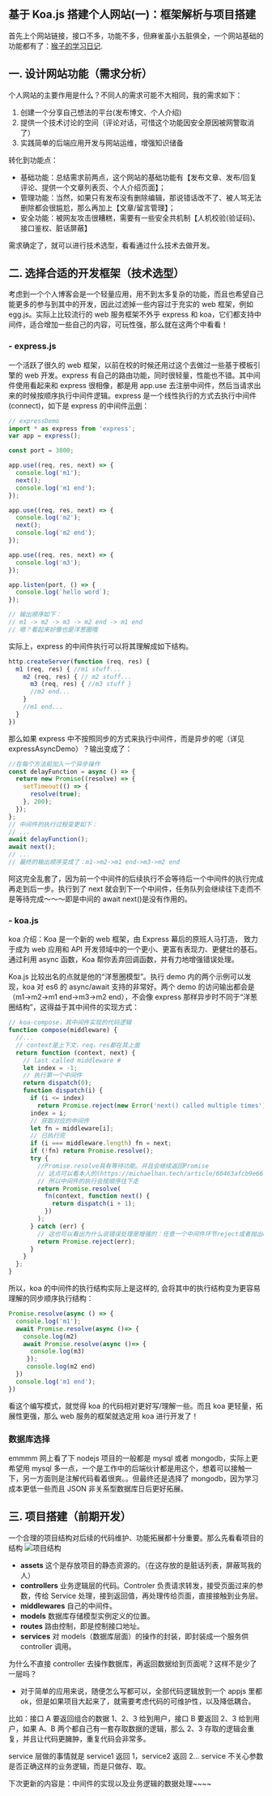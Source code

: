 ## 基于 Koa.js 搭建个人网站(一)：框架解析与项目搭建

首先上个网站链接，接口不多，功能不多，但麻雀虽小五脏俱全，一个网站基础的功能都有了：[猴子的学习日记](https://michaelhan.tech/).

## 一. 设计网站功能（需求分析）

个人网站的主要作用是什么？不同人的需求可能不大相同，我的需求如下：

1. 创建一个分享自己想法的平台(发布博文、个人介绍)
2. 提供一个技术讨论的空间（评论对话，可惜这个功能因安全原因被网警取消了）
3. 实践简单的后端应用开发与网站运维，增强知识储备

转化到功能点：

- 基础功能：总结需求前两点，这个网站的基础功能有【发布文章、发布/回复评论、提供一个文章列表页、个人介绍页面】；
- 管理功能：当然，如果只有发布没有删除编辑，那说错话改不了、被人骂无法删除都会很尴尬，那么再加上【文章/留言管理】；
- 安全功能：被网友攻击很糟糕，需要有一些安全共机制【人机校验(验证码)、接口鉴权、脏话屏蔽】

需求确定了，就可以进行技术选型，看看通过什么技术去做开发。

## 二. 选择合适的开发框架（技术选型）

考虑到一个个人博客会是一个轻量应用，用不到太多复杂的功能，而且也希望自己能更多的参与到其中的开发，因此过滤掉一些内容过于充实的 web 框架，例如 egg.js。实际上比较流行的 web 服务框架不外乎 express 和 koa，它们都支持中间件，适合增加一些自己的内容，可玩性强，那么就在这两个中看看！

### - express.js

一个活跃了很久的 web 框架，以前在校的时候还用过这个去做过一些基于模板引擎的 web 开发。express 有自己的路由功能，同时很轻量，性能也不错。其中间件使用看起来和 express 很相像，都是用 app.use 去注册中间件，然后当请求出来的时候按顺序执行中间件逻辑。express 是一个线性执行的方式去执行中间件(connect)，如下是 express 的中间件[示例](https://github.com/hanyaonian/blog-template)：

```js
// expressDemo
import * as express from 'express';
var app = express();

const port = 3000;

app.use((req, res, next) => {
  console.log('m1');
  next();
  console.log('m1 end');
});

app.use((req, res, next) => {
  console.log('m2');
  next();
  console.log('m2 end');
});

app.use((req, res, next) => {
  console.log('m3');
});

app.listen(port, () => {
  console.log(`hello word`);
});

// 输出顺序如下：
// m1 -> m2 -> m3 -> m2 end -> m1 end
// 嗯？看起来好像也是洋葱圈哦
```

实际上，express 的中间件执行可以将其理解成如下结构。

```js
http.createServer(function (req, res) {
  m1 (req, res) { //m1 stuff...
    m2 (req, res) { // m2 stuff...
      m3 (req, res) { //m3 stuff }
	  //m2 end...
    }
	//m1 end...
  }
})
```

那么如果 express 中不按照同步的方式来执行中间件，而是异步的呢（详见 expressAsyncDemo）？输出变成了：

```js
//在每个方法前加入一个异步操作
const delayFunction = async () => {
  return new Promise((resolve) => {
    setTimeout(() => {
      resolve(true);
    }, 200);
  });
};
// 中间件的执行过程变更如下：
// ...
await delayFunction();
await next();
// ...
// 最终的输出顺序变成了：m1->m2->m1 end->m3->m2 end
```

阿这完全乱套了，因为前一个中间件的后续执行不会等待后一个中间件的执行完成再走到后一步。执行到了 next 就会到下一个中间件，任务队列会继续往下走而不是等待完成～～～即是中间的 await next()是没有作用的。

### - koa.js

koa 介绍：Koa 是一个新的 web 框架，由 Express 幕后的原班人马打造， 致力于成为 web 应用和 API 开发领域中的一个更小、更富有表现力、更健壮的基石。 通过利用 async 函数，Koa 帮你丢弃回调函数，并有力地增强错误处理。

Koa.js 比较出名的点就是他的“洋葱圈模型”。执行 demo 内的两个示例可以发现，koa 对 es6 的 async/await 支持的非常好。两个 demo 的访问输出都会是（m1->m2->m1 end->m3->m2 end），不会像 express 那样异步时不同于“洋葱圈结构”，这得益于其中间件的实现方式：

```js
// koa-compose，其中间件实现的代码逻辑
function compose(middleware) {
  //...
  // context是上下文，req，res都在其上面
  return function (context, next) {
    // last called middleware #
    let index = -1;
    // 执行第一个中间件
    return dispatch(0);
    function dispatch(i) {
      if (i <= index)
        return Promise.reject(new Error('next() called multiple times'));
      index = i;
      // 获取对应的中间件
      let fn = middleware[i];
      // 已执行完
      if (i === middleware.length) fn = next;
      if (!fn) return Promise.resolve();
      try {
        //Promise.resolve具有等待功能。并且会继续返回Promise
        // 这点可以看本人的(https://michaelhan.tech/article/60463afcb9e6607a5900df19)进行理解
        // 所以中间件的执行会按顺序往下走
        return Promise.resolve(
          fn(context, function next() {
            return dispatch(i + 1);
          })
        );
      } catch (err) {
        // 这也可以看出为什么说错误处理是增强的：任意一个中间件环节reject或者抛出err，都可以在最外层被捕捉到
        return Promise.reject(err);
      }
    }
  };
}
```

所以，koa 的中间件的执行结构实际上是这样的, 会将其中的执行结构变为更容易理解的同步顺序执行结构：

```js
Promise.resolve(async () => {
  console.log('m1');
  await Promise.resolve(async ()=> {
    console.log(m2)
    await Promise.resolve(async ()=> {
      console.log(m3)
     });
     console.log(m2 end)
  })
  console.log('m1 end');
})
```

看这个编写模式，就觉得 koa 的代码相对更好写/理解一些。而且 koa 更轻量，拓展性更强，那么 web 服务的框架就选定用 koa 进行开发了！

### 数据库选择

emmmm 网上看了下 nodejs 项目的一般都是 mysql 或者 mongodb，实际上更希望用 mysql 多一点，一个是工作中的后端伙计都是用这个，想着可以接触一下，另一方面则是注解代码看着很爽。。但最终还是选择了 mongodb，因为学习成本更低一些而且 JSON 非关系型数据库日后更好拓展。

## 三. 项目搭建（前期开发）

一个合理的项目结构对后续的代码维护、功能拓展都十分重要。那么先看看项目的结构
![项目结构](https://michaelhan.tech/images/8d22d6ad8f548362e9f433f575c2c314.jpg)

- **assets** 这个是存放项目的静态资源的。（在这存放的是脏话列表，屏蔽骂我的人）
- **controllers** 业务逻辑层的代码。Controler 负责请求转发，接受页面过来的参数，传给 Service 处理，接到返回值，再处理传给页面，直接接触到业务层。
- **middlewares** 自己的中间件。
- **models** 数据库存储模型实例定义的位置。
- **routes** 路由控制，即是控制接口地址。
- **services** 对 models（数据库层面）的操作的封装，即封装成一个服务供 controller 调用。

为什么不直接 controller 去操作数据库，再返回数据给到页面呢？这样不是少了一层吗？

- 对于简单的应用来说，随便怎么写都可以，全部代码逻辑放到一个 appjs 里都 ok，但是如果项目大起来了，就需要考虑代码的可维护性，以及降低耦合。

比如：接口 A 要返回组合的数据 1、2、3 给到用户，接口 B 要返回 2、3 给到用户，如果 A、B 两个都自己有一套存取数据的逻辑，那么 2、3 存取的逻辑会重复，并且让代码更臃肿，重复代码会非常多。

service 层做的事情就是 service1 返回 1，service2 返回 2... service 不关心参数是否正确这样的业务逻辑，而是只做存、取。

下次更新的内容是：中间件的实现以及业务逻辑的数据处理~~~~

